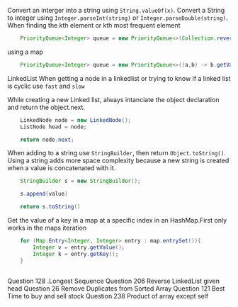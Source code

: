 

Convert an interger into a string using ```String.valueOf(x)```.
Convert a String to integer using ```Integer.parseInt(string)``` or ```Integer.parseDouble(string)```.
When finding the kth element or kth most frequent element 
```java
    PriorityQueue<Integer> queue = new PriorityQueue<>(Collection.reverseOrder());
```
using a map
```java
    PriorityQueue<Integer> queue = new PriorityQueue<>((a,b) -> b.getValue()-a.getValue());
```

LinkedList
When getting a node in a linkedlist or trying to know if a linked list is cyclic use ```fast``` and ```slow```

While creating a new Linked list, always intanciate the object declaration and return the object.next.
```java
    LinkedNode node = new LinkedNode();
    ListNode head = node;

    return node.next;
```

When adding to a string use ```StringBuilder```, then return ```Object.toString()```. Using a string adds more space complexity because a new string is created when a value is concatenated with it.
```java
    StringBuilder s = new StringBuilder();

    s.append(value)

    return s.toString()
```
Get the value of a key in a map at a specific index in an HashMap.First only works in the maps iteration
```java
    for (Map.Entry<Integer, Integer> entry : map.entrySet()){
        Integer v = entry.getValue();
        Integer k = entry.getKey();
    }
```
##
Question 128 .Longest Sequence
Question 206  Reverse LinkedList given head
Question 26 Remove Duplicates from Sorted Array
Question 121 Best Time to buy and sell stock
Question 238 Product of array except self
